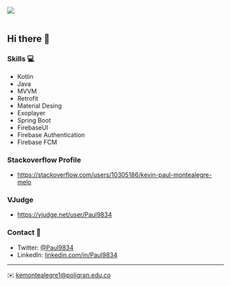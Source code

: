<img src= "https://i.imgur.com/TMD2YRv.png"></img>
<br>
<br>

## Hi there 👋

### Skills 💻
- Kotlin
- Java
- MVVM
- Retrofit
- Material Desing
- Exoplayer
- Spring Boot
- FirebaseUI
- Firebase Authentication 
- Firebase FCM

### Stackoverflow Profile
- https://stackoverflow.com/users/10305186/kevin-paul-montealegre-melo

### VJudge 
- https://vjudge.net/user/Paul9834

### Contact 📮
- Twitter: [@Paul9834](https://twitter.com/Paul9834)
- LinkedIn: [linkedin.com/in/Paul9834](https://in.linkedin.com/in/Paul9834)
---
✉️ kemontealegre1@poligran.edu.co
